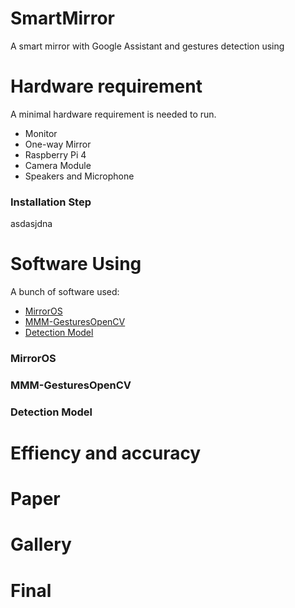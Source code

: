 # SmartMirror
A smart mirror with Google Assistant and gestures detection using 

# Hardware requirement
A minimal hardware requirement is needed to run.
 * Monitor
 * One-way Mirror
 * Raspberry Pi 4
 * Camera Module
 * Speakers and Microphone

### Installation Step
asdasjdna

# Software Using 
A bunch of software used:
* [MirrorOS]()
* [MMM-GesturesOpenCV]()
* [Detection Model]()
### MirrorOS

### MMM-GesturesOpenCV

### Detection Model

# Effiency and accuracy

# Paper

# Gallery

# Final